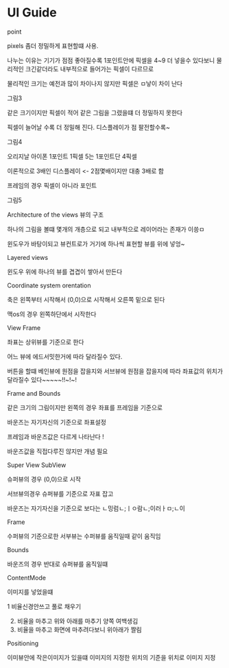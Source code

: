 # UI Guide



point 

pixels 좀더 정밀하게 표현할떄 사용.

나누는 이유는 기기가 점점 좋아질수록 1포인트안에 픽셀을 4~9 더 넣을수 있다보니 물리적인 크긴같더라도 내부적으로 들어가는 픽셀이 다르므로

물리적인 크기는 예전과 많이 차이나지 않지만 픽셀은 ㅁ낳이 차이 난다



그림3

같은 크기이지만 픽셀이 적어 같은 그림을 그렸을떄 더 정밀하지 못한다

픽셀이 늘어날 수록 더 정밀해 진다. 디스플레이가 점 팔전할수록~



그림4

오리지날 아이폰 1포인트 1픽셀 5는 1포인트단 4픽셀 

이론적으로 3배인 디스플레이 <- 2점몇배이지만 대충 3배로 함



프레임의 경우 픽셀이 아니라 포인트



그림5

Architecture of the views 뷰의 구조

하나의 그림을 볼떄 몇개의 개층으로 되고 내부적으로 레이어라는 존재가 이씅ㅁ

윈도우가 바탕이되고 뷰컨트로가 거기에 하나씩 표현할 뷰를 위에 넣엉~



Layered views

윈도우 위에 하나의 뷰를 겹겹이 쌓아서 만든다





Coordinate system orentation

축은 왼쪽부터 시작해서 (0,0)으로 시작해서 오른쪽 밑으로 된다

맥os의 경우 왼쪽하단에서 시작한다



View Frame

좌표는 상위뷰를 기준으로 한다

어느 뷰에 에드서밋한거에 따라 달라질수 있다.

버튼을 할떄 베인뷰에 원점을 잡을지와 서브뷰에 원점을 잡을지에 따라 좌표값의 위치가 달라질수 있다~~~~~!!~!~!



Frame and Bounds 

같은 크기의 그림이지만 왼쪽의 경우 좌표를 프레임을 기준으로  

바운즈는 자기자신의 기준으로 좌표설정

프레임과 바운즈값은 다르게 나타난다 !

바운즈값을 직접다루진 않지만 개념 필요



Super View SubView

슈퍼뷰의 경우 (0,0)으로 시작

서브뷰의경우 슈퍼뷰를 기준으로 자표 잡고

바운즈는 자기자신을 기준으로 보다는 ㄴ밍럼ㄴ;ㅣㅇ람ㄴ;이러ㅏㅁ;ㄴ이



Frame

수퍼뷰의 기준으로한 서부뷰는 수퍼뷰를 움직일때 같이 움직임



Bounds 

바운즈의 경우 반대로 슈퍼뷰를 움직일떄 



ContentMode

이미지를 넣었을떄 

1 비율신경안쓰고 풀로 채우기

2. 비율을 마추고 위와 아래를 마추기 양쪽 여백생김
3. 비율을 마추고 화면에 마추려다보니 위아래가 짤림



Positioning

이미뷰안에 작은이미지가 있을떄 이미지의 지정한 위치의 기준을 위치로 이미지 지정